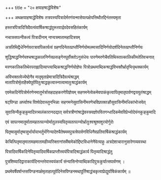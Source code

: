 +++
title = "२० क्षयाहश्राद्धेविशेषः"

+++
अथक्षयाहश्राद्धेविशेषः तत्रयस्यपित्रादेर्मरणंयन्मासेयत्पक्षेयत्तिथौतद्दिनंतस्यमृता

हस्तत्रपित्रादित्रिदैवत्यंवार्षिकश्राद्धंपुरूरवार्द्रवदेवसहितंकार्यम्

नचात्रसपत्नीकत्वं पित्रादीनाम् नाप्यत्रमातामहादित्रयम्

अत्रतिथिद्वैधेनिर्णयरात्रावपिकार्यत्वं ग्रहणदिनेतत्प्राप्तौनिर्णयोमलमासादिनिर्णयोदर्शदिनेतत्प्राप्तौनिर्णयः

शुद्धिश्राद्धनिर्णयश्चश्राद्धकालनिर्णयप्रसङ्गेनपूर्वोक्तोऽनुसंधेयः पारणेमरणेचैवतिथिस्तात्कालिकीमतेतिवचनात्

मरणकालिकतिथेरपराह्नादिव्याप्त्याब्दिकश्राद्धनिर्णयोज्ञेयः पित्रोःप्रथमाब्दिकश्राद्धंविभक्तैर्भ्रातृभिःपृथक्कार्यम्

अविभक्तत्वेज्येष्ठेनैव मातृमृताहेमात्रादित्रिदैवत्यंश्राद्धम् मातापित्रोर्मृताहैक्येपूर्वपितुःश्राद्धकृत्वास्नात्वामातुःश्राद्धंकार्यम्

एवमेकदिनेपित्रोर्मरणेनमातुर्भर्त्रासहदाहकरणेपिज्ञेयम् सहगमनेत्वेकमेवपाकंकृत्वापितृमातृपार्वणद्वययुतंश्राद्धम्

षट्‌पिण्डा अर्घ्याश्च विश्वेदेवास्तुनभिन्नाः सहगमनेसुवासिनीमरणेचविप्रपक्तङौसुवासिनीमधिकांभोजयेत्

सुवासिन्यैकुङ्कुमादिस्त्र्यलंकारानदद्यात् सर्वत्रत्रीणांश्राद्धेवस्त्रयज्ञोपवितगन्धादिकमेवविप्रेभ्योदेयंनकुङ्कुमादि

एवं सापत्नमातुर्मातामहतत्पत्न्योर्मातुलस्यपितृव्यतत्पत्न्योर्भ्रातुःश्वश्रूश्वशुरयोर्गुरोः

पितृष्वसुर्मातृष्वसुर्भार्यायाभर्तुर्भगिन्यादेश्चैतेषममपुत्रत्वेपार्वणविधिनैवप्रतिवार्षिकंश्राद्धंकार्यम्

केचित्पितृमातृमातामहमातामहीव्यरिक्तानांसर्वेषामेकोद्दिष्टविधानेनैवेत्याहुः अत्रदेशाचारानुसारेणव्यवस्था

पित्रादिवार्षिकदिनेपितृव्यादिवार्षिकप्राप्तौस्वयंपित्रादिश्राद्धंकार्य पितृव्यादिश्राद्धंतु

पुत्रशिष्यादिद्वाराकार्यदिनान्तरेवास्वयंकार्यं संन्यासिनोप्याब्दिकादिपुत्रःकुर्यात्सपार्वणम् ।

प्रथमेवर्षेवर्षान्तसपिण्डनपक्षेमृताहात्पूर्वदिनेसपिण्डनमब्दपूर्तिश्राद्धंचकृत्वाप्रेद्युर्वाषिकंकार्यम् ॥
